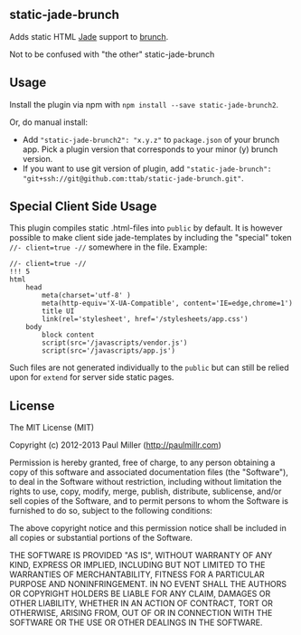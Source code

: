 ## static-jade-brunch
Adds static HTML [Jade](http://jade-lang.com) support to
[brunch](http://brunch.io).

Not to be confused with "the other" static-jade-brunch

## Usage
Install the plugin via npm with `npm install --save static-jade-brunch2`.

Or, do manual install:

* Add `"static-jade-brunch2": "x.y.z"` to `package.json` of your brunch app.
  Pick a plugin version that corresponds to your minor (y) brunch version.
* If you want to use git version of plugin, add
`"static-jade-brunch": "git+ssh://git@github.com:ttab/static-jade-brunch.git"`.

## Special Client Side Usage ##

This plugin compiles static .html-files into `public` by default. It is however possible
to make client side jade-templates by including the "special" token `//- client=true -//`
somewhere in the file. Example:

```
//- client=true -//
!!! 5
html
    head
        meta(charset='utf-8' )
        meta(http-equiv='X-UA-Compatible', content='IE=edge,chrome=1')
        title UI
        link(rel='stylesheet', href='/stylesheets/app.css')
    body
        block content
        script(src='/javascripts/vendor.js')
        script(src='/javascripts/app.js')
```

Such files are not generated individually to the `public` but can still be relied upon
for `extend` for server side static pages.

## License

The MIT License (MIT)

Copyright (c) 2012-2013 Paul Miller (http://paulmillr.com)

Permission is hereby granted, free of charge, to any person obtaining a copy
of this software and associated documentation files (the "Software"), to deal
in the Software without restriction, including without limitation the rights
to use, copy, modify, merge, publish, distribute, sublicense, and/or sell
copies of the Software, and to permit persons to whom the Software is
furnished to do so, subject to the following conditions:

The above copyright notice and this permission notice shall be included in
all copies or substantial portions of the Software.

THE SOFTWARE IS PROVIDED "AS IS", WITHOUT WARRANTY OF ANY KIND, EXPRESS OR
IMPLIED, INCLUDING BUT NOT LIMITED TO THE WARRANTIES OF MERCHANTABILITY,
FITNESS FOR A PARTICULAR PURPOSE AND NONINFRINGEMENT. IN NO EVENT SHALL THE
AUTHORS OR COPYRIGHT HOLDERS BE LIABLE FOR ANY CLAIM, DAMAGES OR OTHER
LIABILITY, WHETHER IN AN ACTION OF CONTRACT, TORT OR OTHERWISE, ARISING FROM,
OUT OF OR IN CONNECTION WITH THE SOFTWARE OR THE USE OR OTHER DEALINGS IN
THE SOFTWARE.
